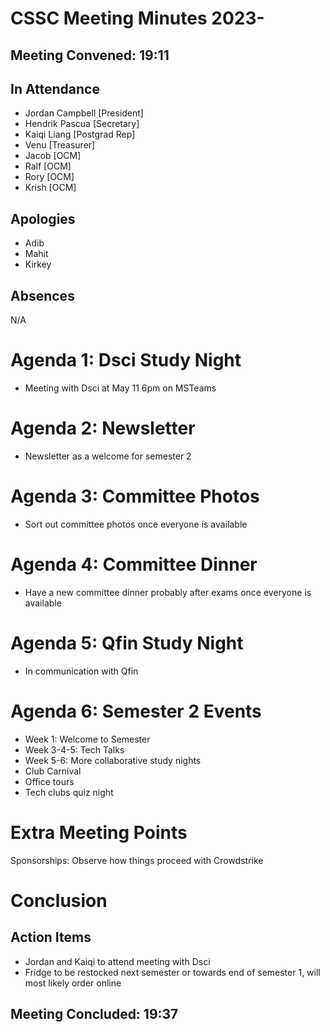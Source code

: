 # CSSC Meeting Minutes 2023-
## Meeting Convened: 19:11
## In Attendance

   - Jordan Campbell [President]
   - Hendrik Pascua [Secretary]
   - Kaiqi Liang [Postgrad Rep]
   - Venu [Treasurer]
   - Jacob [OCM]
   - Ralf [OCM]
   - Rory [OCM]
   - Krish [OCM]

## Apologies
- Adib
- Mahit
- Kirkey

## Absences

N/A

# Agenda 1: Dsci Study Night

- Meeting with Dsci at May 11 6pm on MSTeams

# Agenda 2: Newsletter

- Newsletter as a welcome for semester 2

# Agenda 3: Committee Photos
- Sort out committee photos once everyone is available

# Agenda 4: Committee Dinner

- Have a new committee dinner probably after exams once everyone is available

# Agenda 5: Qfin Study Night

- In communication with Qfin

# Agenda 6: Semester 2 Events

- Week 1: Welcome to Semester
- Week 3-4-5: Tech Talks
- Week 5-6: More collaborative study nights
- Club Carnival
- Office tours
- Tech clubs quiz night

# Extra Meeting Points

Sponsorships: Observe how things proceed with Crowdstrike

# Conclusion
## Action Items

- Jordan and Kaiqi to attend meeting with Dsci
- Fridge to be restocked next semester or towards end of semester 1, will most likely order online

## Meeting Concluded: 19:37
